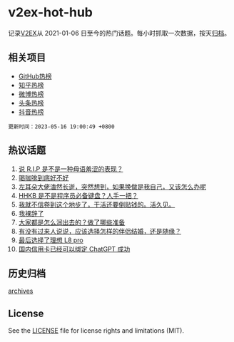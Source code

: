 # v2ex-hot-hub

 记录[V2EX](https://www.v2ex.com/)从 2021-01-06 日至今的热门话题。每小时抓取一次数据，按天[归档](archives)。
 
 ## 相关项目

- [GitHub热榜](https://github.com/it985/github-hot-hub)
- [知乎热榜](https://github.com/it985/zhihu-hot-hub)
- [微博热榜](https://github.com/it985/weibo-hot-hub)
- [头条热榜](https://github.com/it985/toutiao-hot-hub)
- [抖音热榜](https://github.com/it985/douyin-hot-hub)


 `更新时间：2023-05-16 19:00:49 +0800`

## 热议话题

1. [说 R.I.P 是不是一种母语羞涩的表现？](https://www.v2ex.com/t/940306)
1. [喝咖啡到底好不好](https://www.v2ex.com/t/940287)
1. [左耳朵大佬溘然长逝，突然想到，如果换做是我自己，又该怎么办呢](https://www.v2ex.com/t/940237)
1. [HHKB 是不是程序员必备键盘？人手一把？](https://www.v2ex.com/t/940375)
1. [我就不信卷到这个地步了，干活还要倒贴钱的。活久见。](https://www.v2ex.com/t/940384)
1. [我裸辞了](https://www.v2ex.com/t/940275)
1. [大家都是怎么润出去的？做了哪些准备](https://www.v2ex.com/t/940333)
1. [有没有过来人说说，应该选择怎样的伴侣结婚，还是随缘？](https://www.v2ex.com/t/940286)
1. [最后选择了理想 L8 pro](https://www.v2ex.com/t/940304)
1. [国内信用卡已经可以绑定 ChatGPT 成功](https://www.v2ex.com/t/940271)

## 历史归档

[archives](archives)

## License

See the [LICENSE](LICENSE) file for license rights and limitations (MIT).
